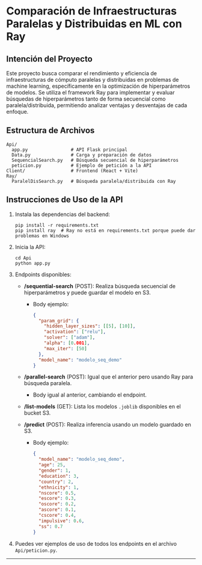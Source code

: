 
# Comparación de Infraestructuras Paralelas y Distribuidas en ML con Ray

## Intención del Proyecto
Este proyecto busca comparar el rendimiento y eficiencia de infraestructuras de cómputo paralelas y distribuidas en problemas de machine learning, específicamente en la optimización de hiperparámetros de modelos. Se utiliza el framework Ray para implementar y evaluar búsquedas de hiperparámetros tanto de forma secuencial como paralela/distribuida, permitiendo analizar ventajas y desventajas de cada enfoque.

## Estructura de Archivos

```
Api/
  app.py                # API Flask principal
  Data.py               # Carga y preparación de datos
  SequencialSearch.py   # Búsqueda secuencial de hiperparámetros
  peticion.py           # Ejemplo de petición a la API
Client/                 # Frontend (React + Vite)
Ray/
  ParalelDisSearch.py   # Búsqueda paralela/distribuida con Ray
```

## Instrucciones de Uso de la API

1. Instala las dependencias del backend:
   ```
   pip install -r requirements.txt
   pip install ray  # Ray no está en requirements.txt porque puede dar problemas en Windows
   ```

2. Inicia la API:
   ```
   cd Api
   python app.py
   ```

3. Endpoints disponibles:

   - **/sequential-search** (POST): Realiza búsqueda secuencial de hiperparámetros y puede guardar el modelo en S3.
     - Body ejemplo:
       ```json
       {
         "param_grid": {
           "hidden_layer_sizes": [[5], [10]],
           "activation": ["relu"],
           "solver": ["adam"],
           "alpha": [0.001],
           "max_iter": [50]
         },
         "model_name": "modelo_seq_demo"
       }
       ```

   - **/parallel-search** (POST): Igual que el anterior pero usando Ray para búsqueda paralela.
     - Body igual al anterior, cambiando el endpoint.

   - **/list-models** (GET): Lista los modelos `.joblib` disponibles en el bucket S3.

   - **/predict** (POST): Realiza inferencia usando un modelo guardado en S3.
     - Body ejemplo:
       ```json
       {
         "model_name": "modelo_seq_demo",
         "age": 25,
         "gender": 1,
         "education": 3,
         "country": 2,
         "ethnicity": 1,
         "nscore": 0.5,
         "escore": 0.3,
         "oscore": 0.2,
         "ascore": 0.1,
         "cscore": 0.4,
         "impulsive": 0.6,
         "ss": 0.7
       }
       ```

4. Puedes ver ejemplos de uso de todos los endpoints en el archivo `Api/peticion.py`.

---

```

